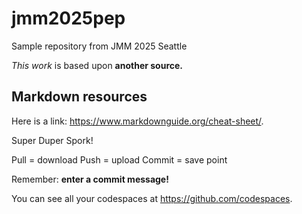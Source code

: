 # jmm2025pep
Sample repository from JMM 2025 Seattle


*This work* is based upon **another source.**

## Markdown resources

Here is a link: <https://www.markdownguide.org/cheat-sheet/>.

Super Duper Spork!

Pull = download
Push = upload
Commit = save point

Remember: **enter a commit message!**

You can see all your codespaces at <https://github.com/codespaces>.
